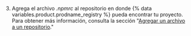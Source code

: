 3. Agrega el archivo *.npmrc* al repositorio en donde {% data variables.product.prodname_registry %} pueda encontrar tu proyecto. Para obtener más información, consulta la sección "[Agregar un archivo a un repositorio](/repositories/working-with-files/managing-files/adding-a-file-to-a-repository)."
